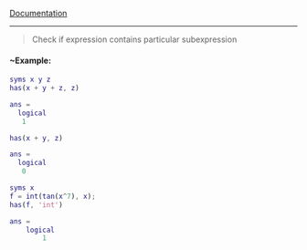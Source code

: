 
[Documentation](https://it.mathworks.com/help/symbolic/sym.has.html)

---

> Check if expression contains particular subexpression

#### ~Example:
```matlab
syms x y z
has(x + y + z, z)

ans =
  logical
   1

has(x + y, z)

ans =
  logical
   0
```

```matlab
syms x
f = int(tan(x^7), x);
has(f, 'int')

ans =
	logical
		1
```